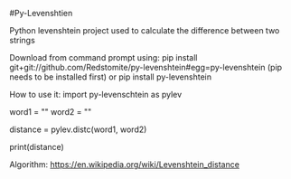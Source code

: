 #Py-Levenshtien

Python levenshtein project used to calculate the difference between two strings

Download from command prompt using:
pip install git+git://github.com/Redstomite/py-levenshtein#egg=py-levenshtein
(pip needs to be installed first)
or
pip install py-levenshtein

How to use it:
import py-levenschtein as pylev

word1 = ""
word2 = ""

distance = pylev.distc(word1, word2)

print(distance)

Algorithm:
https://en.wikipedia.org/wiki/Levenshtein_distance
